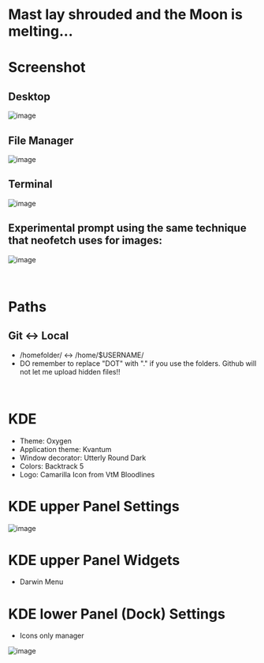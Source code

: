 # Mast lay shrouded and the Moon is melting...

# Screenshot
## Desktop
![image](https://github.com/user-attachments/assets/5355cff7-0a87-40b7-ad54-b4a4c8e95cfa)

## File Manager
![image](https://github.com/user-attachments/assets/2a87e6ab-17d4-4fc8-a7ab-cff2f737e896)

## Terminal
![image](https://github.com/user-attachments/assets/bb619619-111c-4b28-9615-43b97c94f901)

## Experimental prompt using the same technique that neofetch uses for images:
![image](https://github.com/user-attachments/assets/c751e3be-d1ee-471c-a7f6-77a62a1b9f4c)

<br />

# Paths
## Git <-> Local
- /homefolder/ <-> /home/$USERNAME/
- DO remember to replace "DOT" with "." if you use the folders. Github will not let me upload hidden files!!

<br />

# KDE
- Theme: Oxygen
- Application theme: Kvantum
- Window decorator: Utterly Round Dark
- Colors: Backtrack 5
- Logo: Camarilla Icon from VtM Bloodlines

# KDE upper Panel Settings
![image](https://github.com/user-attachments/assets/dd53c10d-1f4b-4b69-8acd-c46cdff09709)

# KDE upper Panel Widgets
- Darwin Menu

# KDE lower Panel (Dock) Settings
- Icons only manager

![image](https://github.com/user-attachments/assets/d11eac05-5d8f-497f-8d60-14f8217a23ca)



<br />
